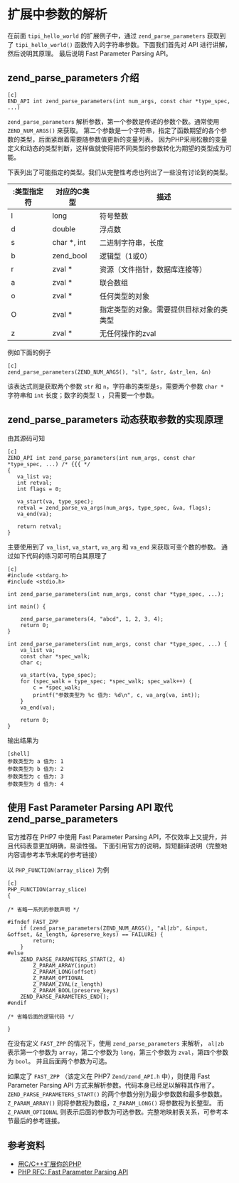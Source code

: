 # 扩展中参数的解析

在前面 `tipi_hello_world` 的扩展例子中，通过 `zend_parse_parameters` 获取到了
`tipi_hello_world()` 函数传入的字符串参数。下面我们首先对 API 进行讲解，然后说明其原理。
最后说明 Fast Parameter Parsing API。

## zend_parse_parameters 介绍

    [c]
    END_API int zend_parse_parameters(int num_args, const char *type_spec, ...)

`zend_parse_parameters` 解析参数，第一个参数是传递的参数个数。通常使用 `ZEND_NUM_ARGS()` 来获取。
第二个参数是一个字符串，指定了函数期望的各个参数的类型，后面紧跟着需要随参数值更新的变量列表。
因为PHP采用松散的变量定义和动态的类型判断，这样做就使得把不同类型的参数转化为期望的类型成为可能。

下表列出了可能指定的类型。我们从完整性考虑也列出了一些没有讨论到的类型。

:类型指定符	|对应的C类型	        |描述
------------|-------------------|-------------------------
l	        |long	            |符号整数
d	        |double	            |浮点数
s	        |char *, int	    |二进制字符串，长度
b	        |zend_bool	        |逻辑型（1或0）
r	        |zval *	            |资源（文件指针，数据库连接等）
a	        |zval *	            |联合数组
o	        |zval *	            |任何类型的对象
O	        |zval *	            |指定类型的对象。需要提供目标对象的类类型
z	        |zval *	            |无任何操作的zval

例如下面的例子

    [c]
    zend_parse_parameters(ZEND_NUM_ARGS(), "sl", &str, &str_len, &n)

该表达式则是获取两个参数 `str` 和 `n`，字符串的类型是`s`，需要两个参数 `char *` 字符串和 `int` 长度；数字的类型 `l` ，只需要一个参数。

## zend_parse_parameters 动态获取参数的实现原理

由其源码可知

    [c]
    ZEND_API int zend_parse_parameters(int num_args, const char *type_spec, ...) /* {{{ */
    {
       va_list va;
       int retval;
       int flags = 0;
     
       va_start(va, type_spec);
       retval = zend_parse_va_args(num_args, type_spec, &va, flags);
       va_end(va);
     
       return retval;
    }

主要使用到了 `va_list`, `va_start`, `va_arg` 和 `va_end` 来获取可变个数的参数。
通过如下代码的练习即可明白其原理了

    [c]
    #include <stdarg.h>
    #include <stdio.h>
     
    int zend_parse_parameters(int num_args, const char *type_spec, ...);
     
    int main() {
     
        zend_parse_parameters(4, "abcd", 1, 2, 3, 4);
        return 0;
    }
     
    int zend_parse_parameters(int num_args, const char *type_spec, ...) {
        va_list va;
        const char *spec_walk;
        char c;
     
        va_start(va, type_spec);
        for (spec_walk = type_spec; *spec_walk; spec_walk++) {
            c = *spec_walk;
            printf("参数类型为 %c 值为: %d\n", c, va_arg(va, int));
        }
        va_end(va);
     
        return 0;
    }

输出结果为

    [shell]
    参数类型为 a 值为: 1
    参数类型为 b 值为: 2
    参数类型为 c 值为: 3
    参数类型为 d 值为: 4
    
## 使用 Fast Parameter Parsing API 取代 zend_parse_parameters
 
官方推荐在 PHP7 中使用 Fast Parameter Parsing API，不仅效率上又提升，并且代码表意更加明确，易读性强。
下面引用官方的说明，剪短翻译说明（完整地内容请参考本节末尾的参考链接）

以 `PHP_FUNCTION(array_slice)` 为例

    [c]
    PHP_FUNCTION(array_slice)
    {

    /* 省略一系列的参数声明 */
    
    #ifndef FAST_ZPP
        if (zend_parse_parameters(ZEND_NUM_ARGS(), "al|zb", &input, &offset, &z_length, &preserve_keys) == FAILURE) {
            return;
        }
    #else
        ZEND_PARSE_PARAMETERS_START(2, 4)
            Z_PARAM_ARRAY(input)
            Z_PARAM_LONG(offset)
            Z_PARAM_OPTIONAL
            Z_PARAM_ZVAL(z_length)
            Z_PARAM_BOOL(preserve_keys)
        ZEND_PARSE_PARAMETERS_END();
    #endif
    
    /* 省略后面的逻辑代码 */
    
    }
    
在没有定义 `FAST_ZPP` 的情况下，使用 `zend_parse_parameters` 来解析，
`al|zb` 表示第一个参数为 `array`，第二个参数为 `long`，第三个参数为 `zval`，第四个参数为 `bool`。
并且后面两个参数为可选。

如果定了 `FAST_ZPP` （该定义在 PHP7 `Zend/zend_API.h` 中），则使用 Fast Parameter Parsing API 方式来解析参数。代码本身已经足以解释其作用了。
`ZEND_PARSE_PARAMETERS_START()` 的两个参数分别为最少参数数和最多参数数。
`Z_PARAM_ARRAY()` 则将参数视为数组，`Z_PARAM_LONG()` 将参数视为长整型。
而 `Z_PARAM_OPTIONAL` 则表示后面的参数为可选参数。完整地映射表关系，可参考本节最后的参考链接。

## 参考资料
* [用C/C++扩展你的PHP](http://www.laruence.com/2009/04/28/719.html)
* [PHP RFC: Fast Parameter Parsing API](https://wiki.php.net/rfc/fast_zpp)